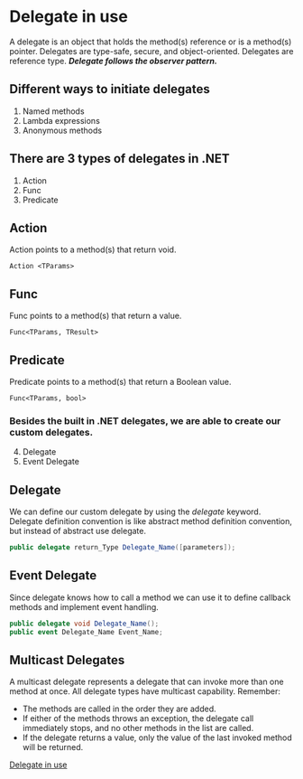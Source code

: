# Delegate in use
A delegate is an object that holds the method(s) reference or is a method(s) pointer.
Delegates are type-safe, secure, and object-oriented.
Delegates are reference type.
***Delegate follows the observer pattern.***

## Different ways to initiate delegates 
1. Named methods
2. Lambda expressions
3. Anonymous methods


## There are 3 types of delegates in .NET
1. Action
2. Func
3. Predicate

## Action
Action points to a method(s) that return void.
```
Action <TParams>
```

## Func
Func points to a method(s) that return a value.
```
Func<TParams, TResult>
```

## Predicate
Predicate points to a method(s) that return a Boolean value.
```
Func<TParams, bool>
```

### Besides the built in .NET delegates, we are able to create our custom delegates.
4. Delegate
5. Event Delegate

## Delegate
We can define our custom delegate by using the *delegate* keyword.
Delegate definition convention is like abstract method definition convention, but instead of abstract use delegate.
```csharp
public delegate return_Type Delegate_Name([parameters]);
```

## Event Delegate
Since delegate knows how to call a method we can use it to define callback methods and implement event handling.
```csharp
public delegate void Delegate_Name();
public event Delegate_Name Event_Name;
```

## Multicast Delegates
A multicast delegate represents a delegate that can invoke more than one method at once. All delegate types have multicast capability. Remember:
* The methods are called in the order they are added.
* If either of the methods throws an exception, the delegate call immediately stops, and no other methods in the list are called. 
* If the delegate returns a value, only the value of the last invoked method will be returned.


[Delegate in use](http://armenhovsep.com/Blogs/delegate-in-use/)

